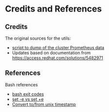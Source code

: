 # Credits and References

## Credits
The original sources for the utils:
- [script to dump of the cluster Prometheus data](https://github.com/openshift/runbooks/blob/master/alerts/cluster-kube-apiserver-operator/ExtremelyHighIndividualControlPlaneCPU.md)
- Updates based on documentation from https://access.redhat.com/solutions/5482971

## References
Bash references
- [bash exit codes](https://tldp.org/LDP/abs/html/exitcodes.html)
- [set -e vs set +e ](https://allthedifferences.com/difference-between-set-e-and-set-e-explained/)
- [Convert to/from unix timestamp](https://www.epochconverter.com)
